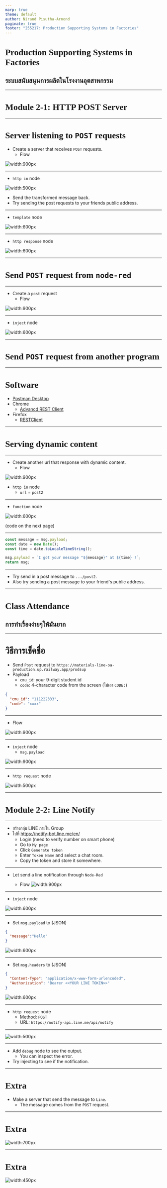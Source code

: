 ```yaml
---
marp: true
theme: default
author: Nirand Pisutha-Arnond
paginate: true
footer: "255217: Production Supporting Systems in Factories"
---
```


<style>
@import url('https://fonts.googleapis.com/css2?family=Prompt:ital,wght@0,100;0,300;0,400;0,700;1,100;1,300;1,400;1,700&display=swap');

:root {
    font-family: Prompt;
    --hl-color: #D57E7E;
}

h1 {
  font-family: Prompt;
}
</style>

# Production Supporting Systems in Factories

## ระบบสนับสนุนการผลิตในโรงงานอุตสาหกรรม

---

# Module 2-1: HTTP POST Server

---

# Server listening to `POST` requests

- Create a server that receives `POST` requests.
  - Flow

![width:900px](./img/M2_1_flow.png)

---

- `http in` node

![width:500px](./img/M2_1_http_in.png)

- Send the transformed message back.
- Try sending the post requests to your friends public address.

---

- `template` node

![width:600px](./img/M2_1_template.png)

---

- `http response` node

![width:600px](./img/M2_1_response.png)

---

# Send `POST` request from `node-red`

---

- Create a `post` request
  - Flow

![width:900px](./img/M2_1_flow_post_req.png)

---

- `inject` node

![width:600px](./img/M2_1_inject.png)

---

# Send `POST` request from another program

---

# Software

- [Postman Desktop](https://www.postman.com/downloads/)
- Chrome
  - [Advancd REST Client](https://chrome.google.com/webstore/detail/advanced-rest-client/hgmloofddffdnphfgcellkdfbfbjeloo)
- Firefox
  - [RESTClient](https://addons.mozilla.org/en-US/firefox/addon/restclient/)

---

# Serving dynamic content

---

- Create another url that response with dynamic content.
  - Flow

![width:900px](./img/M2_1_flow_3.png)

- `http in` node
  - `url` = `post2`

---

- `function` node

![width:600px](./img/M2_1_function.png)

(code on the next page)

---

```javascript
const message = msg.payload;
const date = new Date();
const time = date.toLocaleTimeString();

msg.payload = `I got your message "${message}" at ${time} !`;
return msg;
```

---

- Try send in a post message to `.../post2`.
- Also try sending a post message to your friend's public address.

---

# Class Attendance

## การทำเรื่องง่ายๆให้มันยาก

---

# วิธีการเช็คชื่อ

- Send `Post` request to
  `https://materials-line-oa-production.up.railway.app/prodsup`
- Payload
  - `cmu_id`: your 9-digit student id
  - `code`: 4-character code from the screen (ไม่เอา `CODE:`)

```json
{
  "cmu_id": "111222333",
  "code": "xxxx"
}
```

---

- Flow

![width:900px](./img/attendance_1.png)

---

- `inject` node
  - `msg.payload`

![width:900px](./img/attendance_12.png)

---

- `http request` node

![width:500px](./img/attendance_2.png)

---

# Module 2-2: Line Notify

---

- สร้างกลุ่ม LINE ภายใน Group
- ไปที่ https://notify-bot.line.me/en/
  - Login (need to verify number on smart phone)
  - Go to `My page`
  - Click `Generate token`
  - Enter `Token Name` and select a chat room.
  - Copy the token and store it somewhere.

---

- Let send a line notification through `Node-Red`

  - Flow
    ![width:900px](./img/M2_2_flow.png)

---

- `inject` node

![width:600px](./img/M2_2_inject1.png)

---

- Set `msg.payload` to (JSON)

```JSON
{
  "message":"Hello"
}
```

![width:600px](./img/M2_2_inject3.png)

---

- Set `msg.headers` to (JSON)

```JSON
{
  "Content-Type": "application/x-www-form-urlencoded",
  "Authorization": "Bearer <<YOUR LINE TOKEN>>"
}
```

![width:600px](./img/M2_2_inject2.png)

---

- `http request` node
  - Method: `POST`
  - URL: `https://notify-api.line.me/api/notify`

---

![width:500px](./img/M2_2_http_req.png)

---

- Add `debug` node to see the output.
  - You can inspect the error.
- Try injecting to see if the notification.

---

# Extra

- Make a server that send the message to `Line`.
  - The message comes from the `POST` request.

---

# Extra

![width:700px](./img/M2_2_extra1.png)

---

# Extra

![width:450px](./img/M2_2_extra2.png)
